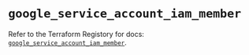 # `google_service_account_iam_member`

Refer to the Terraform Registory for docs: [`google_service_account_iam_member`](https://registry.terraform.io/providers/hashicorp/google-beta/5.0.0/docs/resources/google_service_account_iam_member).
